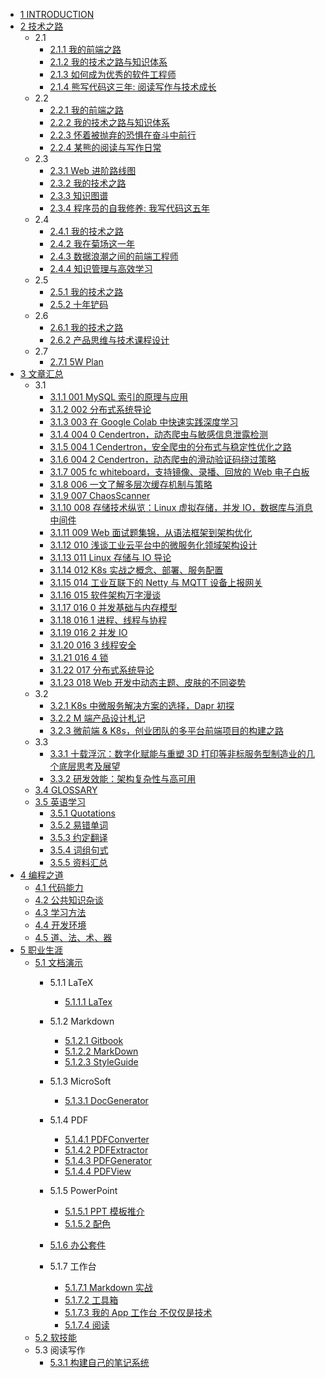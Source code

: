   - [1 INTRODUCTION](/INTRODUCTION.md)
  - [2 技术之路](/技术之路/README.md)
    - 2.1 
      - [2.1.1 我的前端之路](/技术之路/2015/2015-我的前端之路.md)
      - [2.1.2 我的技术之路与知识体系](/技术之路/2015/2015-我的技术之路与知识体系.md)
      - [2.1.3 如何成为优秀的软件工程师](/技术之路/2015/如何成为优秀的软件工程师.md)
      - [2.1.4 熊写代码这三年: 阅读写作与技术成长](/技术之路/2015/熊写代码这三年:%20阅读写作与技术成长.md)
    - 2.2 
      - [2.2.1 我的前端之路](/技术之路/2016/2016-我的前端之路.md)
      - [2.2.2 我的技术之路与知识体系](/技术之路/2016/2016-我的技术之路与知识体系.md)
      - [2.2.3 怀着被抛弃的恐惧在奋斗中前行](/技术之路/2016/怀着被抛弃的恐惧在奋斗中前行.md)
      - [2.2.4 某熊的阅读与写作日常](/技术之路/2016/某熊的阅读与写作日常.md)
    - 2.3 
      - [2.3.1 Web 进阶路线图](/技术之路/2017/2017-Web%20进阶路线图.md)
      - [2.3.2 我的技术之路](/技术之路/2017/2017-我的技术之路.md)
      - [2.3.3 知识图谱](/技术之路/2017/2017-知识图谱.md)
      - [2.3.4 程序员的自我修养: 我写代码这五年](/技术之路/2017/程序员的自我修养:%20我写代码这五年.md)
    - 2.4 
      - [2.4.1 我的技术之路](/技术之路/2018/2018-我的技术之路.md)
      - [2.4.2 我在菊场这一年](/技术之路/2018/我在菊场这一年.md)
      - [2.4.3 数据浪潮之间的前端工程师](/技术之路/2018/数据浪潮之间的前端工程师.md)
      - [2.4.4 知识管理与高效学习](/技术之路/2018/知识管理与高效学习.md)
    - 2.5 
      - [2.5.1 我的技术之路](/技术之路/2019/2019-我的技术之路.md)
      - [2.5.2 十年铲码](/技术之路/2019/十年铲码.md)
    - 2.6 
      - [2.6.1 我的技术之路](/技术之路/2020/2020-我的技术之路.md)
      - [2.6.2 产品思维与技术课程设计](/技术之路/2020/产品思维与技术课程设计.md)
    - 2.7 
      - [2.7.1 5W Plan](/技术之路/2021/5W%20Plan.md)
  - [3 文章汇总](/文章汇总/README.md)
    - 3.1 
      - [3.1.1 001 MySQL 索引的原理与应用](/文章汇总/2019/2019-001-MySQL%20索引的原理与应用.md)
      - [3.1.2 002 分布式系统导论](/文章汇总/2019/2019-002-分布式系统导论.md)
      - [3.1.3 003 在 Google Colab 中快速实践深度学习](/文章汇总/2019/2019-003-在%20Google%20Colab%20中快速实践深度学习.md)
      - [3.1.4 004 0 Cendertron，动态爬虫与敏感信息泄露检测](/文章汇总/2019/2019-004-0-Cendertron，动态爬虫与敏感信息泄露检测.md)
      - [3.1.5 004 1 Cendertron，安全爬虫的分布式与稳定性优化之路](/文章汇总/2019/2019-004-1-Cendertron，安全爬虫的分布式与稳定性优化之路.md)
      - [3.1.6 004 2 Cendertron，动态爬虫的滑动验证码绕过策略](/文章汇总/2019/2019-004-2-Cendertron，动态爬虫的滑动验证码绕过策略.md)
      - [3.1.7 005 fc whiteboard，支持镜像、录播、回放的 Web 电子白板](/文章汇总/2019/2019-005-fc-whiteboard，支持镜像、录播、回放的%20Web%20电子白板.md)
      - [3.1.8 006 一文了解多层次缓存机制与策略](/文章汇总/2019/2019-006-一文了解多层次缓存机制与策略.md)
      - [3.1.9 007 ChaosScanner](/文章汇总/2019/2019-007-ChaosScanner.md)
      - [3.1.10 008 存储技术纵览：Linux 虚拟存储，并发 IO，数据库与消息中间件](/文章汇总/2019/2019-008-存储技术纵览：Linux%20虚拟存储，并发%20IO，数据库与消息中间件.md)
      - [3.1.11 009 Web 面试题集锦，从语法框架到架构优化](/文章汇总/2019/2019-009-Web%20面试题集锦，从语法框架到架构优化.md)
      - [3.1.12 010 浅谈工业云平台中的微服务化领域架构设计](/文章汇总/2019/2019-010-浅谈工业云平台中的微服务化领域架构设计.md)
      - [3.1.13 011 Linux 存储与 IO 导论](/文章汇总/2019/2019-011-Linux%20存储与%20IO%20导论.md)
      - [3.1.14 012 K8s 实战之概念、部署、服务配置](/文章汇总/2019/2019-012-K8s%20实战之概念、部署、服务配置.md)
      - [3.1.15 014 工业互联下的 Netty 与 MQTT 设备上报网关](/文章汇总/2019/2019-014-工业互联下的%20Netty%20与%20MQTT%20设备上报网关.md)
      - [3.1.16 015 软件架构万字漫谈](/文章汇总/2019/2019-015-软件架构万字漫谈.md)
      - [3.1.17 016 0 并发基础与内存模型](/文章汇总/2019/2019-016-0-并发基础与内存模型.md)
      - [3.1.18 016 1 进程、线程与协程](/文章汇总/2019/2019-016-1-进程、线程与协程.md)
      - [3.1.19 016 2 并发 IO](/文章汇总/2019/2019-016-2-并发%20IO.md)
      - [3.1.20 016 3 线程安全](/文章汇总/2019/2019-016-3-线程安全.md)
      - [3.1.21 016 4 锁](/文章汇总/2019/2019-016-4-锁.md)
      - [3.1.22 017 分布式系统导论](/文章汇总/2019/2019-017-分布式系统导论.md)
      - [3.1.23 018 Web 开发中动态主题、皮肤的不同姿势](/文章汇总/2019/2019-018-Web%20开发中动态主题、皮肤的不同姿势.md)
    - 3.2 
      - [3.2.1 K8s 中微服务解决方案的选择，Dapr 初探](/文章汇总/2020/K8s%20中微服务解决方案的选择，Dapr%20初探.md)
      - [3.2.2 M 端产品设计札记](/文章汇总/2020/M%20端产品设计札记.md)
      - [3.2.3 微前端 & K8s，创业团队的多平台前端项目的构建之路](/文章汇总/2020/微前端%20&%20K8s，创业团队的多平台前端项目的构建之路.md)
    - 3.3 
      - [3.3.1 十载浮沉：数字化赋能与重塑 3D 打印等非标服务型制造业的几个底层思考及展望](/文章汇总/2021/十载浮沉：数字化赋能与重塑%203D%20打印等非标服务型制造业的几个底层思考及展望.md)
      - [3.3.2 研发效能：架构复杂性与高可用](/文章汇总/2021/研发效能：架构复杂性与高可用.md)
    - [3.4 GLOSSARY](/文章汇总/GLOSSARY.md)
    - [3.5 英语学习](/文章汇总/英语学习/README.md)
      - [3.5.1 Quotations](/文章汇总/英语学习/Quotations.md)
      - [3.5.2 易错单词](/文章汇总/英语学习/易错单词.md)
      - [3.5.3 约定翻译](/文章汇总/英语学习/约定翻译.md)
      - [3.5.4 词组句式](/文章汇总/英语学习/词组句式.md)
      - [3.5.5 资料汇总](/文章汇总/英语学习/资料汇总.md)
  - [4 编程之道](/编程之道/README.md)
    - [4.1 代码能力](/编程之道/代码能力.md)
    - [4.2 公共知识杂谈](/编程之道/公共知识杂谈.md)
    - [4.3 学习方法](/编程之道/学习方法.md)
    - [4.4 开发环境](/编程之道/开发环境.md)
    - [4.5 道、法、术、器](/编程之道/道、法、术、器.md)
  - [5 职业生涯](/职业生涯/README.md)
    - [5.1 文档演示](/职业生涯/文档演示/README.md)
      - 5.1.1 LaTeX
        - [5.1.1.1 LaTex](/职业生涯/文档演示/LaTeX/LaTex.md)
      - 5.1.2 Markdown
        - [5.1.2.1 Gitbook](/职业生涯/文档演示/Markdown/Gitbook.md)
        - [5.1.2.2 MarkDown](/职业生涯/文档演示/Markdown/MarkDown.md)
        - [5.1.2.3 StyleGuide](/职业生涯/文档演示/Markdown/StyleGuide.md)
      - 5.1.3 MicroSoft
        - [5.1.3.1 DocGenerator](/职业生涯/文档演示/MicroSoft/DocGenerator.md)
      - 5.1.4 PDF
        - [5.1.4.1 PDFConverter](/职业生涯/文档演示/PDF/PDFConverter.md)
        - [5.1.4.2 PDFExtractor](/职业生涯/文档演示/PDF/PDFExtractor.md)
        - [5.1.4.3 PDFGenerator](/职业生涯/文档演示/PDF/PDFGenerator.md)
        - [5.1.4.4 PDFView](/职业生涯/文档演示/PDF/PDFView.md)
      - 5.1.5 PowerPoint
        - [5.1.5.1 PPT 模板推介](/职业生涯/文档演示/PowerPoint/PPT%20模板推介.md)
        - [5.1.5.2 配色](/职业生涯/文档演示/PowerPoint/配色/README.md)
          
      - [5.1.6 办公套件](/职业生涯/文档演示/办公套件/README.md)
        
      - 5.1.7 工作台
        - [5.1.7.1 Markdown 实战](/职业生涯/文档演示/工作台/Markdown%20实战.md)
        - [5.1.7.2 工具箱](/职业生涯/文档演示/工作台/工具箱.md)
        - [5.1.7.3 我的 App 工作台 不仅仅是技术](/职业生涯/文档演示/工作台/我的%20App%20工作台-不仅仅是技术.md)
        - [5.1.7.4 阅读](/职业生涯/文档演示/工作台/阅读.md)
    - [5.2 软技能](/职业生涯/软技能.md)
    - 5.3 阅读写作
      - [5.3.1 构建自己的笔记系统](/职业生涯/阅读写作/构建自己的笔记系统.md)